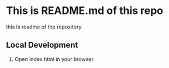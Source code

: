 # This is README.md of this repo
this is readme of the repository

## Local Development

1. Open index.html in your browser.
